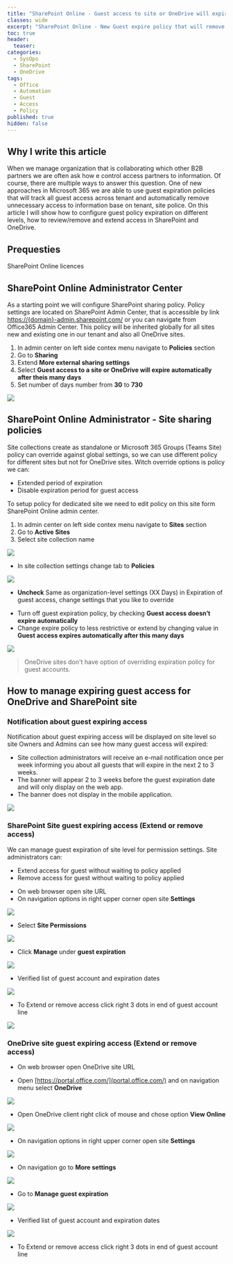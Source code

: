 ```yaml
---
title: "SharePoint Online - Guest access to site or OneDrive will expire automatically after period of time."
classes: wide
excerpt: "SharePoint Online - New Guest expire policy that will remove access for guest account after period of time form SharePoint Site and OneDrive."
toc: true
header:
  teaser: 
categories:
  - SysOps
  - SharePoint
  - OneDrive
tags:
  - Office
  - Automation
  - Guest
  - Access
  - Policy
published: true
hidden: false
---
```



## Why I write this article

When we manage organization that is collaborating which other B2B partners we are often ask how e control access partners to information. Of course, there are multiple ways to answer this question. 
One of new approaches in Microsoft 365 we are able to use guest expiration policies that will track all guest access across tenant and automatically remove unnecessary access to information base on tenant, site police. 
On this article I will show how to configure guest policy expiration on different levels, how to review/remove and extend access in SharePoint and OneDrive.

## Prequesties 

SharePoint Online licences 
## SharePoint Online Administrator Center

As a starting point we will configure SharePoint sharing policy. Policy settings are located on SharePoint Admin Center, that is accessible by link [https://{domain}-admin.sharepoint.com/](https://{domain}-admin.sharepoint.com/) or you can navigate from Office365 Admin Center. 
This policy will be inherited globally for all sites new and existing one in our tenant and also all OneDrive sites.

1. In admin center on left side contex menu navigate to **Policies** section
2. Go to **Sharing**
3. Extend **More external sharing settings**  
4. Select **Guest access to a site or OneDrive will expire automatically after theis many days** 
5. Set number of days number from **30** to **730**

![](/assets/images/M365-Guest-Policy/M365-Guest-SPO-admin.png)

## SharePoint Online Administrator - Site sharing policies

Site collections create as standalone or Microsoft 365 Groups (Teams Site) policy can override against global settings, so we can use different policy for different sites but not for OneDrive sites. Witch override options is policy we can: 
-	Extended period of expiration 
-	Disable expiration period for guest access  

To setup policy for dedicated site we need to edit policy on this site form SharePoint Online admin center. 

1. In admin center on left side contex menu navigate to **Sites** section
2. Go to **Active Sites**
3. Select site collection name 



![](/assets/images/M365-Guest-Policy/M365-Guest-SPO-Admin-Site-1.png)


* In site collection settings change tab to **Policies**

![](/assets/images/M365-Guest-Policy/M365-Guest-SPO-Admin-Site-3.png)

* **Uncheck** Same as organization-level settings (XX Days) in Expiration of guest access, change settings that you like to override 
- Turn off guest expiration policy, by checking **Guest access doesn’t expire automatically** 
- Change expire policy to less restrictive or extend by changing value in **Guest access expires automatically after this many days** 


![](/assets/images/M365-Guest-Policy/M365-Guest-SPO-Admin-Site-2.png)

>
> OneDrive sites don't have option of overriding expiration policy for guest accounts.
>

## How to manage expiring guest access for OneDrive and SharePoint site

### Notification about guest expiring access

Notification about guest expiring access will be displayed on site level so site Owners and Admins can see how many guest access will expired: 

- Site collection administrators will receive an e-mail notification once per week informing you about all guests that will expire in the next 2 to 3 weeks.
- The banner will appear 2 to 3 weeks before the guest expiration date and will only display on the web app.
- The banner does not display in the mobile application.

![](/assets/images/M365-Guest-Policy/M365-Guest-SPO-Site-6.png)

### SharePoint Site guest expiring access (Extend or remove access)

We can manage guest expiration of site level for permission settings. Site administrators can:
-	Extend access for guest without waiting to policy applied 
-	Remove access for guest without waiting to policy applied


* On web browser open site URL 
* On navigation options in right upper corner open site **Settings**

![](/assets/images/M365-Guest-Policy/M365-Guest-SPO-Site-1.png)

* Select **Site Permissions** 

![](/assets/images/M365-Guest-Policy/M365-Guest-SPO-Site-2.png)

* Click **Manage** under **guest expiration** 

![](/assets/images/M365-Guest-Policy/M365-Guest-SPO-Site-3.png)

* Verified list of guest account and expiration dates

![](/assets/images/M365-Guest-Policy/M365-Guest-SPO-Site-4.png)

* To Extend or remove access click right 3 dots in end of guest account line

![](/assets/images/M365-Guest-Policy/M365-Guest-SPO-Site-5.png)


### OneDrive site guest expiring access (Extend or remove access)

* On web browser open OneDrive site URL

* Open [https://portal.office.com/](portal.office.com/) and on navigation menu select **OneDrive**

![](/assets/images/M365-Guest-Policy/M365-Guest-SPO-Site-7.png)

* Open OneDrive client right click of mouse and chose option **View Online**

![](/assets/images/M365-Guest-Policy/M365-Guest-SPO-Site-8.png)

* On navigation options in right upper corner open site **Settings**

![](/assets/images/M365-Guest-Policy/M365-Guest-SPO-Site-1.png)

* On navigation go to **More settings**

![](/assets/images/M365-Guest-Policy/M365-Guest-SPO-Site-2.png)

* Go to **Manage guest expiration**

![](/assets/images/M365-Guest-Policy/M365-Guest-SPO-Site-3.png)  
* Verified list of guest account and expiration dates  

![](/assets/images/M365-Guest-Policy/M365-Guest-SPO-Site-4.png)

* To Extend or remove access click right 3 dots in end of guest account line





















<!-- https://support.microsoft.com/en-us/office/manage-guest-expiration-for-a-site-25bee24f-42ad-4ee8-8402-4186eed74dea?ui=en-us&rs=en-us&ad=us -->
